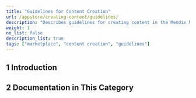 ```yaml
---
title: "Guidelines for Content Creation"
url: /appstore/creating-content/guidelines/
description: "Describes guidelines for creating content in the Mendix Marketplace."
weight: 1
no_list: false
description_list: true
tags: ["marketplace", "content creation", "guidelines"]
---
```


## 1 Introduction

## 2 Documentation in This Category
